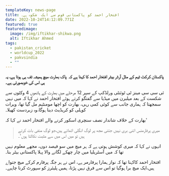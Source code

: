 ```yaml
---
templateKey: news-page
title: افتخار احمد کو پاکستانی قوم سے ایک  شکوہ ہے۔
date: 2022-10-24T14:12:09.771Z
featured: true
featuredimage:
  image: /img/iftikhar-shikwa.png
  alt: Iftikhar Ahmed
tags:
  - pakistan_cricket
  - worldcup_2022
  - pakvsindia
  - ""
---
```

<!--StartFragment-->

**پاکستان کرکٹ ٹیم کے مڈل آرڈر بیٹر افتخار احمد کا کہنا ہے کہ  پاک بھارت میچ ہمیشہ ٹف ہی ہوتا ہے، یہ ہی اس کی خوبصورتی ہے۔**

<!--EndFragment-->

<!--StartFragment-->

ئی سی سی مینز ٹی ٹوئنٹی ورلڈکپ کے سپر 12 مرحلے میں بھارت کے ہاتھوں 4 وکٹوں سے شکست کے بعد میلبرن میں میڈیا سے گفتگو کرتے ہوئے افتخار احمد نے کہا کہ میں نہیں سمجھتا کہ ہماری جانب سے کوئی کمی رہی، بھارت کو اچھا مومنٹیم مل گیا تھا، ویرات کوہلی کو کریڈیٹ دینا ہوگا،وہ زبردست کھیلا۔

<!--EndFragment-->

<!--StartFragment-->

بھارت کے خلاف شاندار نصف سنچری اسکور کرنے والے افتخار احمد نے کہا کہ'

>  میری پرفارمنس اتنی بری نہیں جتنی مجھ پر لوگ انگلی اٹھاتے ہیں،جو لوگ منفی بات کرتے ہیں تو میں اس میں سے مثبت نکالتا ہوں'۔

انہوں نے کہا کہ میری کوشش ہوتی ہے کہ ہر میچ میں سو فیصد دوں، مجھے معلوم نہیں تھا کہ میں آسٹریلیا میں چار چھکے لگانے والا پہلا پاکستانی بیٹر بنا۔

افتخار احمد کاکہنا تھا کہ نواز ہمارا پرفارمر ہے، اس نے ہر جگہ پرفارم کرکے میچ جتواے ہیں،ایک میچ برا ہوگیا تو اس سے فرق نہیں پڑتا، ہمیں پلیئرز کو سپورٹ کرنا چاہیے۔

<!--EndFragment-->